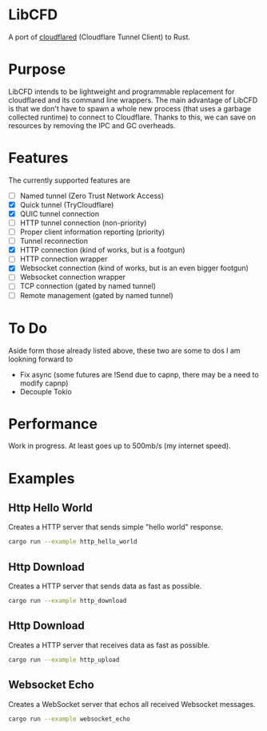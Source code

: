 # LibCFD

A port of [cloudflared](https://github.com/cloudflare/cloudflared) (Cloudflare Tunnel Client) to Rust.

# Purpose

LibCFD intends to be lightweight and programmable replacement for cloudflared and its command line wrappers.
The main advantage of LibCFD is that we don't have to spawn a whole new process (that uses a garbage collected runtime) to connect to Cloudflare.
Thanks to this, we can save on resources by removing the IPC and GC overheads.

# Features

The currently supported features are

- [ ] Named tunnel (Zero Trust Network Access)
- [x] Quick tunnel (TryCloudflare)
- [x] QUIC tunnel connection
- [ ] HTTP tunnel connection (non-priority)
- [ ] Proper client information reporting (priority)
- [ ] Tunnel reconnection
- [x] HTTP connection (kind of works, but is a footgun)
- [ ] HTTP connection wrapper 
- [x] Websocket connection (kind of works, but is an even bigger footgun)
- [ ] Websocket connection wrapper 
- [ ] TCP connection (gated by named tunnel)
- [ ] Remote management (gated by named tunnel)

# To Do

Aside form those already listed above, these two are some to dos I am lookning forward to

- Fix async (some futures are !Send due to capnp, there may be a need to modify capnp)
- Decouple Tokio

# Performance

Work in progress. At least goes up to 500mb/s (my internet speed).

# Examples

## Http Hello World

Creates a HTTP server that sends simple "hello world" response.

```sh
cargo run --example http_hello_world
```

## Http Download

Creates a HTTP server that sends data as fast as possible.

```sh
cargo run --example http_download
```

## Http Download

Creates a HTTP server that receives data as fast as possible.

```sh
cargo run --example http_upload
```

## Websocket Echo

Creates a WebSocket server that echos all received Websocket messages.

```sh
cargo run --example websocket_echo
```
